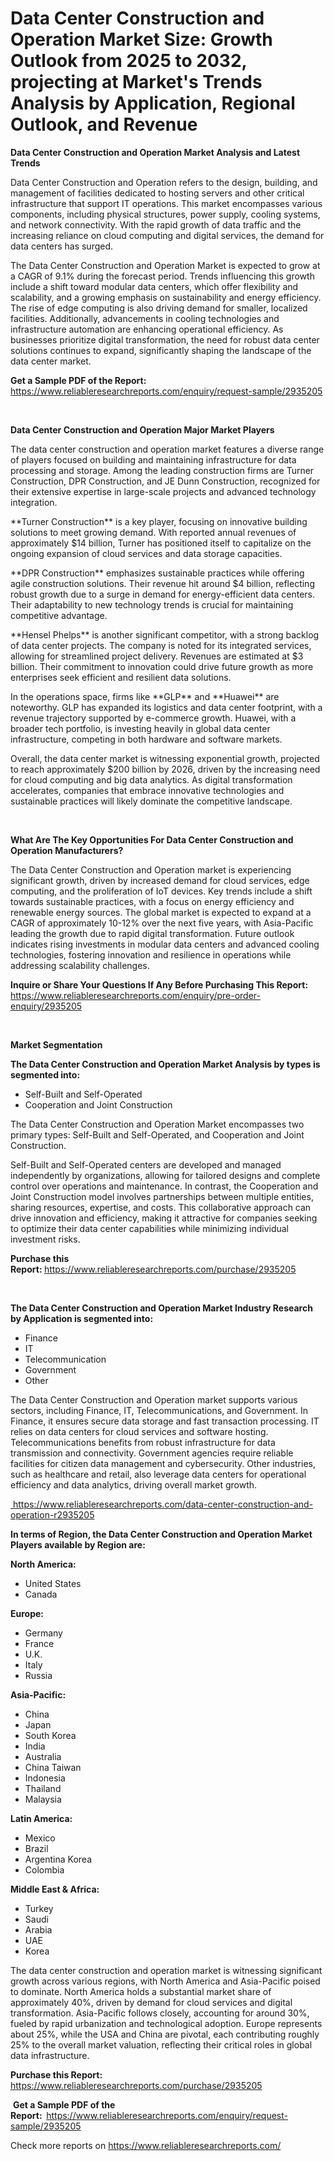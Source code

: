 <p><h1>Data Center Construction and Operation Market Size: Growth Outlook from 2025 to 2032, projecting at Market's Trends Analysis by Application, Regional Outlook, and Revenue</h1></p><p><strong>Data Center Construction and Operation Market Analysis and Latest Trends</strong></p>
<p><p>Data Center Construction and Operation refers to the design, building, and management of facilities dedicated to hosting servers and other critical infrastructure that support IT operations. This market encompasses various components, including physical structures, power supply, cooling systems, and network connectivity. With the rapid growth of data traffic and the increasing reliance on cloud computing and digital services, the demand for data centers has surged.</p><p>The Data Center Construction and Operation Market is expected to grow at a CAGR of 9.1% during the forecast period. Trends influencing this growth include a shift toward modular data centers, which offer flexibility and scalability, and a growing emphasis on sustainability and energy efficiency. The rise of edge computing is also driving demand for smaller, localized facilities. Additionally, advancements in cooling technologies and infrastructure automation are enhancing operational efficiency. As businesses prioritize digital transformation, the need for robust data center solutions continues to expand, significantly shaping the landscape of the data center market.</p></p>
<p><strong>Get a Sample PDF of the Report:&nbsp;</strong> <a href="https://www.reliableresearchreports.com/enquiry/request-sample/2935205?utm_campaign=3110&utm_medium=2&utm_source=Github&utm_content=ia&utm_term=14032025&utm_id=data-center-construction-and-operation">https://www.reliableresearchreports.com/enquiry/request-sample/2935205</a></p>
<p>&nbsp;</p>
<p><strong>Data Center Construction and Operation Major Market Players</strong></p>
<p><p>The data center construction and operation market features a diverse range of players focused on building and maintaining infrastructure for data processing and storage. Among the leading construction firms are Turner Construction, DPR Construction, and JE Dunn Construction, recognized for their extensive expertise in large-scale projects and advanced technology integration.</p><p>**Turner Construction** is a key player, focusing on innovative building solutions to meet growing demand. With reported annual revenues of approximately $14 billion, Turner has positioned itself to capitalize on the ongoing expansion of cloud services and data storage capacities. </p><p>**DPR Construction** emphasizes sustainable practices while offering agile construction solutions. Their revenue hit around $4 billion, reflecting robust growth due to a surge in demand for energy-efficient data centers. Their adaptability to new technology trends is crucial for maintaining competitive advantage.</p><p>**Hensel Phelps** is another significant competitor, with a strong backlog of data center projects. The company is noted for its integrated services, allowing for streamlined project delivery. Revenues are estimated at $3 billion. Their commitment to innovation could drive future growth as more enterprises seek efficient and resilient data solutions.</p><p>In the operations space, firms like **GLP** and **Huawei** are noteworthy. GLP has expanded its logistics and data center footprint, with a revenue trajectory supported by e-commerce growth. Huawei, with a broader tech portfolio, is investing heavily in global data center infrastructure, competing in both hardware and software markets.</p><p>Overall, the data center market is witnessing exponential growth, projected to reach approximately $200 billion by 2026, driven by the increasing need for cloud computing and big data analytics. As digital transformation accelerates, companies that embrace innovative technologies and sustainable practices will likely dominate the competitive landscape.</p></p>
<p>&nbsp;</p>
<p><strong>What Are The Key Opportunities For Data Center Construction and Operation Manufacturers?</strong></p>
<p><p>The Data Center Construction and Operation market is experiencing significant growth, driven by increased demand for cloud services, edge computing, and the proliferation of IoT devices. Key trends include a shift towards sustainable practices, with a focus on energy efficiency and renewable energy sources. The global market is expected to expand at a CAGR of approximately 10-12% over the next five years, with Asia-Pacific leading the growth due to rapid digital transformation. Future outlook indicates rising investments in modular data centers and advanced cooling technologies, fostering innovation and resilience in operations while addressing scalability challenges.</p></p>
<p><strong>Inquire or Share Your Questions If Any Before Purchasing This Report:</strong> <a href="https://www.reliableresearchreports.com/enquiry/pre-order-enquiry/2935205?utm_campaign=3110&utm_medium=2&utm_source=Github&utm_content=ia&utm_term=14032025&utm_id=data-center-construction-and-operation">https://www.reliableresearchreports.com/enquiry/pre-order-enquiry/2935205</a></p>
<p>&nbsp;</p>
<p><strong>Market Segmentation</strong></p>
<p><strong>The Data Center Construction and Operation Market Analysis by types is segmented into:</strong></p>
<p><ul><li>Self-Built and Self-Operated</li><li>Cooperation and Joint Construction</li></ul></p>
<p><p>The Data Center Construction and Operation Market encompasses two primary types: Self-Built and Self-Operated, and Cooperation and Joint Construction. </p><p>Self-Built and Self-Operated centers are developed and managed independently by organizations, allowing for tailored designs and complete control over operations and maintenance. In contrast, the Cooperation and Joint Construction model involves partnerships between multiple entities, sharing resources, expertise, and costs. This collaborative approach can drive innovation and efficiency, making it attractive for companies seeking to optimize their data center capabilities while minimizing individual investment risks.</p></p>
<p><strong>Purchase this Report:&nbsp;</strong><a href="https://www.reliableresearchreports.com/purchase/2935205?utm_campaign=3110&utm_medium=2&utm_source=Github&utm_content=ia&utm_term=14032025&utm_id=data-center-construction-and-operation">https://www.reliableresearchreports.com/purchase/2935205</a></p>
<p>&nbsp;</p>
<p><strong>The Data Center Construction and Operation Market Industry Research by Application is segmented into:</strong></p>
<p><ul><li>Finance</li><li>IT</li><li>Telecommunication</li><li>Government</li><li>Other</li></ul></p>
<p><p>The Data Center Construction and Operation market supports various sectors, including Finance, IT, Telecommunications, and Government. In Finance, it ensures secure data storage and fast transaction processing. IT relies on data centers for cloud services and software hosting. Telecommunications benefits from robust infrastructure for data transmission and connectivity. Government agencies require reliable facilities for citizen data management and cybersecurity. Other industries, such as healthcare and retail, also leverage data centers for operational efficiency and data analytics, driving overall market growth.</p></p>
<p><a href="https://www.reliableresearchreports.com/data-center-construction-and-operation-r2935205?utm_campaign=3110&utm_medium=2&utm_source=Github&utm_content=ia&utm_term=14032025&utm_id=data-center-construction-and-operation">&nbsp;https://www.reliableresearchreports.com/data-center-construction-and-operation-r2935205</a></p>
<p><strong>In terms of Region, the Data Center Construction and Operation Market Players available by Region are:</strong></p>
<p>
    <p> <strong> North America: </strong>
        <ul>
            <li>United States</li>
            <li>Canada</li>
        </ul>
        </p> 
    <p> <strong> Europe: </strong>
        <ul>
            <li>Germany</li>
            <li>France</li>
            <li>U.K.</li>
            <li>Italy</li>
            <li>Russia</li>
        </ul>
        </p> 
    <p> <strong> Asia-Pacific: </strong>
        <ul>
            <li>China</li>
            <li>Japan</li>
            <li>South Korea</li>
            <li>India</li>
            <li>Australia</li>
            <li>China Taiwan</li>
            <li>Indonesia</li>
            <li>Thailand</li>
            <li>Malaysia</li>
        </ul>
        </p> 
    <p> <strong> Latin America: </strong>
        <ul>
            <li>Mexico</li>
            <li>Brazil</li>
            <li>Argentina Korea</li>
            <li>Colombia</li>
        </ul>
        </p> 
    <p> <strong> Middle East & Africa: </strong>
        <ul>
            <li>Turkey</li>
            <li>Saudi</li>
            <li>Arabia</li>
            <li>UAE</li>
            <li>Korea</li>
        </ul>
    </p>
    </p>
<p><p>The data center construction and operation market is witnessing significant growth across various regions, with North America and Asia-Pacific poised to dominate. North America holds a substantial market share of approximately 40%, driven by demand for cloud services and digital transformation. Asia-Pacific follows closely, accounting for around 30%, fueled by rapid urbanization and technological adoption. Europe represents about 25%, while the USA and China are pivotal, each contributing roughly 25% to the overall market valuation, reflecting their critical roles in global data infrastructure.</p></p>
<p><strong>Purchase this Report: </strong><a href="https://www.reliableresearchreports.com/purchase/2935205?utm_campaign=3110&utm_medium=2&utm_source=Github&utm_content=ia&utm_term=14032025&utm_id=data-center-construction-and-operation">https://www.reliableresearchreports.com/purchase/2935205</a></p>
<p>&nbsp;<strong>Get a Sample PDF of the Report:&nbsp;&nbsp;</strong><a href="https://www.reliableresearchreports.com/enquiry/request-sample/2935205?utm_campaign=3110&utm_medium=2&utm_source=Github&utm_content=ia&utm_term=14032025&utm_id=data-center-construction-and-operation">https://www.reliableresearchreports.com/enquiry/request-sample/2935205</a></p>
<p><strong></strong></p>
<p>Check more reports on <a href="https://www.reliableresearchreports.com/?utm_campaign=3110&utm_medium=2&utm_source=Github&utm_content=ia&utm_term=14032025&utm_id=data-center-construction-and-operation">https://www.reliableresearchreports.com/</a></p>